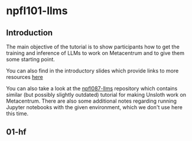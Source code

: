 # npfl101-llms

## Introduction

The main objective of the tutorial is to show participants how to get the training and inference of LLMs to work on Metacentrum and to give them some starting point.

You can also find in the introductory slides which provide links to more resources [here](TODO/FIXME)

You can also take a look at the [npfl087-llms](https://github.com/hrabalm/npfl087-llms) repository which contains similar (but possibly slightly outdated) tutorial for making Unsloth work on Metacentrum. There are also some additional notes regarding running Jupyter notebooks with the given environment, which we don't use here this time.

## 01-hf

